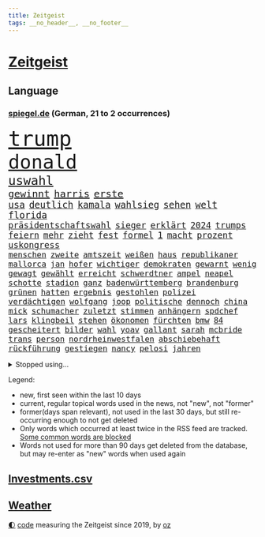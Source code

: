 ```yaml
---
title: Zeitgeist
tags: __no_header__, __no_footer__
---
```


# [Zeitgeist](https://oliz.io/zeitgeist/)

## Language

<h3><a href="https://www.spiegel.de" target="_blank">spiegel.de</a> (German, 21 to 2 occurrences)</h3>
<p style="font-family:monospace">
<span style="font-size:32pt"><a href="news_links.html#trump" class="current">trump</a></span>
<br>
<span style="font-size:29pt"><a href="news_links.html#donald" class="current">donald</a></span>
<br>
<span style="font-size:19pt"><a href="news_links.html#uswahl" class="current">uswahl</a></span>
<br>
<span style="font-size:15pt"><a href="news_links.html#gewinnt" class="current">gewinnt</a></span>
<span style="font-size:15pt"><a href="news_links.html#harris" class="current">harris</a></span>
<span style="font-size:15pt"><a href="news_links.html#erste" class="current">erste</a></span>
<br>
<span style="font-size:14pt"><a href="news_links.html#usa" class="current">usa</a></span>
<span style="font-size:14pt"><a href="news_links.html#deutlich" class="current">deutlich</a></span>
<span style="font-size:14pt"><a href="news_links.html#kamala" class="current">kamala</a></span>
<span style="font-size:14pt"><a href="news_links.html#wahlsieg" class="current">wahlsieg</a></span>
<span style="font-size:14pt"><a href="news_links.html#sehen" class="current">sehen</a></span>
<span style="font-size:14pt"><a href="news_links.html#welt" class="current">welt</a></span>
<span style="font-size:14pt"><a href="news_links.html#florida" class="current">florida</a></span>
<br>
<span style="font-size:13pt"><a href="news_links.html#präsidentschaftswahl" class="current">präsidentschaftswahl</a></span>
<span style="font-size:13pt"><a href="news_links.html#sieger" class="current">sieger</a></span>
<span style="font-size:13pt"><a href="news_links.html#erklärt" class="current">erklärt</a></span>
<span style="font-size:13pt"><a href="news_links.html#2024" class="current">2024</a></span>
<span style="font-size:13pt"><a href="news_links.html#trumps" class="current">trumps</a></span>
<span style="font-size:13pt"><a href="news_links.html#feiern" class="current">feiern</a></span>
<span style="font-size:13pt"><a href="news_links.html#mehr" class="current">mehr</a></span>
<span style="font-size:13pt"><a href="news_links.html#zieht" class="current">zieht</a></span>
<span style="font-size:13pt"><a href="news_links.html#fest" class="current">fest</a></span>
<span style="font-size:13pt"><a href="news_links.html#formel" class="current">formel</a></span>
<span style="font-size:13pt"><a href="news_links.html#1" class="current">1</a></span>
<span style="font-size:13pt"><a href="news_links.html#macht" class="current">macht</a></span>
<span style="font-size:13pt"><a href="news_links.html#prozent" class="current">prozent</a></span>
<span style="font-size:13pt"><a href="news_links.html#uskongress" class="new">uskongress</a></span>
<br>
<span style="font-size:12pt"><a href="news_links.html#menschen" class="current">menschen</a></span>
<span style="font-size:12pt"><a href="news_links.html#zweite" class="current">zweite</a></span>
<span style="font-size:12pt"><a href="news_links.html#amtszeit" class="current">amtszeit</a></span>
<span style="font-size:12pt"><a href="news_links.html#weißen" class="current">weißen</a></span>
<span style="font-size:12pt"><a href="news_links.html#haus" class="current">haus</a></span>
<span style="font-size:12pt"><a href="news_links.html#republikaner" class="current">republikaner</a></span>
<span style="font-size:12pt"><a href="news_links.html#mallorca" class="current">mallorca</a></span>
<span style="font-size:12pt"><a href="news_links.html#jan" class="current">jan</a></span>
<span style="font-size:12pt"><a href="news_links.html#hofer" class="current">hofer</a></span>
<span style="font-size:12pt"><a href="news_links.html#wichtiger" class="current">wichtiger</a></span>
<span style="font-size:12pt"><a href="news_links.html#demokraten" class="current">demokraten</a></span>
<span style="font-size:12pt"><a href="news_links.html#gewarnt" class="current">gewarnt</a></span>
<span style="font-size:12pt"><a href="news_links.html#wenig" class="current">wenig</a></span>
<span style="font-size:12pt"><a href="news_links.html#gewagt" class="current">gewagt</a></span>
<span style="font-size:12pt"><a href="news_links.html#gewählt" class="current">gewählt</a></span>
<span style="font-size:12pt"><a href="news_links.html#erreicht" class="current">erreicht</a></span>
<span style="font-size:12pt"><a href="news_links.html#schwerdtner" class="current">schwerdtner</a></span>
<span style="font-size:12pt"><a href="news_links.html#ampel" class="current">ampel</a></span>
<span style="font-size:12pt"><a href="news_links.html#neapel" class="current">neapel</a></span>
<span style="font-size:12pt"><a href="news_links.html#schotte" class="new">schotte</a></span>
<span style="font-size:12pt"><a href="news_links.html#stadion" class="current">stadion</a></span>
<span style="font-size:12pt"><a href="news_links.html#ganz" class="current">ganz</a></span>
<span style="font-size:12pt"><a href="news_links.html#badenwürttemberg" class="current">badenwürttemberg</a></span>
<span style="font-size:12pt"><a href="news_links.html#brandenburg" class="current">brandenburg</a></span>
<span style="font-size:12pt"><a href="news_links.html#grünen" class="current">grünen</a></span>
<span style="font-size:12pt"><a href="news_links.html#hatten" class="current">hatten</a></span>
<span style="font-size:12pt"><a href="news_links.html#ergebnis" class="current">ergebnis</a></span>
<span style="font-size:12pt"><a href="news_links.html#gestohlen" class="current">gestohlen</a></span>
<span style="font-size:12pt"><a href="news_links.html#polizei" class="current">polizei</a></span>
<span style="font-size:12pt"><a href="news_links.html#verdächtigen" class="current">verdächtigen</a></span>
<span style="font-size:12pt"><a href="news_links.html#wolfgang" class="current">wolfgang</a></span>
<span style="font-size:12pt"><a href="news_links.html#joop" class="new">joop</a></span>
<span style="font-size:12pt"><a href="news_links.html#politische" class="current">politische</a></span>
<span style="font-size:12pt"><a href="news_links.html#dennoch" class="current">dennoch</a></span>
<span style="font-size:12pt"><a href="news_links.html#china" class="current">china</a></span>
<span style="font-size:12pt"><a href="news_links.html#mick" class="current">mick</a></span>
<span style="font-size:12pt"><a href="news_links.html#schumacher" class="current">schumacher</a></span>
<span style="font-size:12pt"><a href="news_links.html#zuletzt" class="current">zuletzt</a></span>
<span style="font-size:12pt"><a href="news_links.html#stimmen" class="current">stimmen</a></span>
<span style="font-size:12pt"><a href="news_links.html#anhängern" class="current">anhängern</a></span>
<span style="font-size:12pt"><a href="news_links.html#spdchef" class="current">spdchef</a></span>
<span style="font-size:12pt"><a href="news_links.html#lars" class="current">lars</a></span>
<span style="font-size:12pt"><a href="news_links.html#klingbeil" class="current">klingbeil</a></span>
<span style="font-size:12pt"><a href="news_links.html#stehen" class="current">stehen</a></span>
<span style="font-size:12pt"><a href="news_links.html#ökonomen" class="current">ökonomen</a></span>
<span style="font-size:12pt"><a href="news_links.html#fürchten" class="current">fürchten</a></span>
<span style="font-size:12pt"><a href="news_links.html#bmw" class="current">bmw</a></span>
<span style="font-size:12pt"><a href="news_links.html#84" class="current">84</a></span>
<span style="font-size:12pt"><a href="news_links.html#gescheitert" class="current">gescheitert</a></span>
<span style="font-size:12pt"><a href="news_links.html#bilder" class="current">bilder</a></span>
<span style="font-size:12pt"><a href="news_links.html#wahl" class="current">wahl</a></span>
<span style="font-size:12pt"><a href="news_links.html#yoav" class="current">yoav</a></span>
<span style="font-size:12pt"><a href="news_links.html#gallant" class="current">gallant</a></span>
<span style="font-size:12pt"><a href="news_links.html#sarah" class="current">sarah</a></span>
<span style="font-size:12pt"><a href="news_links.html#mcbride" class="new">mcbride</a></span>
<span style="font-size:12pt"><a href="news_links.html#trans" class="current">trans</a></span>
<span style="font-size:12pt"><a href="news_links.html#person" class="current">person</a></span>
<span style="font-size:12pt"><a href="news_links.html#nordrheinwestfalen" class="current">nordrheinwestfalen</a></span>
<span style="font-size:12pt"><a href="news_links.html#abschiebehaft" class="new">abschiebehaft</a></span>
<span style="font-size:12pt"><a href="news_links.html#rückführung" class="new">rückführung</a></span>
<span style="font-size:12pt"><a href="news_links.html#gestiegen" class="current">gestiegen</a></span>
<span style="font-size:12pt"><a href="news_links.html#nancy" class="current">nancy</a></span>
<span style="font-size:12pt"><a href="news_links.html#pelosi" class="current">pelosi</a></span>
<span style="font-size:12pt"><a href="news_links.html#jahren" class="current">jahren</a></span>
</p>
<details>
<summary>Stopped using...</summary>
<p class="former" style="font-size:12pt">
digitalisierung(1475) gäste(1475) wichtigste(1475) tobt(1474) also(1473) prüfung(1473) taten(1473) weitgehend(1473) and(1472) aufgerufen(1472) bundesweit(1472) entschädigung(1472) erneute(1472) flüge(1472) guter(1472) botschaften(1471) coronakrise(1471) steigende(1471) ausfallen(1470) erlassen(1470) großteil(1470) kohle(1470) private(1470) rheinlandpfalz(1470) beraten(1469) mailand(1469) stattfinden(1469) strand(1469) erzielt(1468) höher(1468) lehrer(1468) rand(1468) unmut(1468) wirkte(1468) golf(1467) hintergrund(1467) lügen(1467) schien(1467) verhindert(1467) arsenal(1466) bauen(1466) eingereicht(1466) gerettet(1466) leitet(1466) springt(1466) veranstalter(1466) äußerungen(1466) 33(1465) gegangen(1465) manuel(1465) maßnahme(1465) runde(1465) stammt(1465) still(1465) außer(1464) debatten(1464) hertha(1464) verbindet(1464) 32(1463) abgehört(1463) premiere(1463) beginnen(1462) bezahlt(1462) hölle(1462) illegalen(1462) rollen(1462) glücklich(1461) tausenden(1461) torhüter(1461) verkaufen(1461) entsetzen(1460) trennung(1460) treten(1459) belgien(1458) distanz(1458) auftrag(1457) großbritanniens(1457) see(1457) störung(1457) bestimmten(1455) nah(1455) enge(1454) mieten(1454) norwegen(1454) vorgaben(1454) gestürzt(1453) tiefen(1453) olympische(1452) spitzenreiter(1452) schießen(1449) öffentliche(1449) umgeht(1448) landet(1446) wem(1444) favorit(1443) münster(1443) stürzen(1437) wachsen(1436) zeigten(1436) einkommen(1432) überfordert(1428) palästinenser(1423) verdoppelt(1421) schadensersatz(1406) niederländer(1367) westliche(1365) strecken(1304) übrig(1286) zerstörte(1213) insbesondere(1194) kilogramm(1194) befürwortet(1164) erkrankte(1162) jahrzehnt(1157) realität(1148) king(1144) hoffenheim(1142) gehälter(1135) gesetzentwurf(1124) straftaten(1116) schulden(1111) ruhestand(1105) hendrik(1091) ampelparteien(1084) akw(1059) kiews(1056) ärztin(1048) propaganda(1029) genehmigt(1025) ring(1007) flughäfen(982) versagen(972) gestärkt(965) terror(961) gelöst(956) unmittelbar(951) nationalelf(933) messerattacke(932) spart(928) königsklasse(925) großmutter(912) harter(894) unterliegt(894) unterlag(893) weltverband(885) suchte(882) sinne(877) galten(862) finde(853) geste(842) stören(832) notruf(811) raten(802) aufmerksam(797) 63(793) begrenzen(793) talkshow(778) eingreifen(777) entstehen(771) feierten(769) auseinander(768) vaters(759) fliegt(754) angreifen(753) sauber(747) großeinsatz(739) rückstand(734) carter(731) herrschen(731) uskonzern(710) staates(703) jüdische(696) singt(696) airbus(690) anscheinend(690) auflaufen(680) familiennewsletter(680) muster(679) hinnehmen(676) dritter(666) day(658) aggressiv(657) nannte(657) kongo(656) perspektive(652) zwingt(643) geldgeber(640) initiative(640) verdächtigt(638) 2007(610) alonso(610) 51(609) statistischen(586) fließen(584) geschehen(582) handelte(582) denkmal(578) genaue(576) betrunkener(567) gründung(567) radsport(566) arten(563) fußballverband(557) italiener(553) durchgesetzt(552) gemälde(552) forscherin(543) getrieben(541) usamerikanische(540) katrin(535) schief(526) protestierten(524) fossile(523) landtagswahlen(521) kopenhagen(509) einbestellt(505) wirtschaftlich(505) website(502) ralf(493) errichtet(489) überlegen(486) fußballem(480) selben(480) weisen(476) ärmelkanal(476) flieger(473) eauto(461) mutmaßliches(460) stockt(459) palästinensische(457) nächster(452) wmtitel(450) häfen(449) netanyahus(441) torwart(441) wegovy(441) prägen(429) xabi(429) mary(428) anzeige(426) flüsse(422) knie(422) alaska(421) momente(420) verfolgung(419) 42(418) bein(418) rekonstruktion(418) american(417) leinwand(417) wohnviertel(416) umgehend(414) trinken(413) 24jährige(412) gewechselt(410) heutigen(410) vorzugehen(409) harald(408) weitet(404) rotes(401) sicherheitslage(401) update(397) 76(396) gearbeitet(393) berüchtigte(392) isst(392) verliebt(391) sanitäter(388) entertainment(386) emily(385) horst(385) zusammengestoßen(381) veröffentlichung(379) 85(378) bahnsteig(378) vierjährige(378) kritischen(374) asylverfahren(370) wiedervereinigung(366) angegangen(365) hamasangriff(365) betonte(363) terrororganisation(362) angeschlagen(359) 1990(357) flugverkehr(355) nouripour(354) omid(354) jüdinnen(352) mentale(350) schlaf(348) dokument(347) usschauspieler(347) finanzministerium(345) kulturszene(343) friedlich(339) signalisiert(338) südchinesisches(337) kanzlerkandidat(335) beendete(333) habecks(331) vollständige(331) geschenkt(330) psychologe(328) ließe(325) bundestagswahl(323) demnächst(319) junis(319) beklagen(318) ausgleich(317) golden(317) taugt(316) oscarpreisträgerin(313) zurückgekehrt(312) erinnerung(307) hits(304) unwahrscheinlich(304) billie(302) ostdeutsche(302) bahnen(301) aktivistinnen(299) inspirieren(299) to(298) grande(297) übernommen(295) spdabgeordnete(294) bunker(290) abermals(288) rutscht(287) ordentlich(285) taipeh(284) badenwürttembergischen(278) minus(276) schritten(276) spannend(276) zählte(273) sony(271) boykottiert(270) 2006(268) haag(268) anwesend(266) girls(264) nachholbedarf(264) ausgang(262) anmelden(261) vergewaltigungen(261) besetztes(259) gefühle(258) stellvertreter(255) populisten(251) präsidentschaftskandidat(250) hing(249) solches(249) fahndet(248) australier(247) klettern(242) glimpflich(239) realistische(237) regionalzug(237) pferde(235) verlorene(235) ewigkeit(234) ideologie(234) north(233) maximilian(232) sitze(232) urteilte(232) agenda(231) spitzen(231) bildschirm(230) gewalttat(230) superstars(230) blutbad(229) datenschützer(229) potter(229) stewart(229) 1982(227) erhältlich(227) sabine(227) rheinmetall(226) dominiert(224) restaurant(224) usvizepräsidentin(224) operationen(222) philosophie(221) berühmtes(220) scheidung(220) durchhalten(219) langweilig(216) westdeutschland(215) dürfe(214) tvduell(213) flugabwehrsysteme(212) taxis(212) halbzeit(211) pogačar(211) tadej(211) kriegsführung(210) geringer(209) laufende(209) schmerzensgeld(209) überfahrt(209) bundesstaaten(208) sabrina(208) kümmerte(206) matchwinner(206) space(205) afdabgeordneter(204) grundlegende(204) dominierte(203) hetzt(203) hirnforschung(203) royals(201) titanic(199) arbeitszeiten(198) augenhöhe(198) faktencheck(198) getreten(198) elektrische(196) gartenkolumne(196) therapie(196) wurm(196) chronik(195) objekt(195) bombardierte(194) einheimische(194) milliardäre(194) drosten(193) rüstungskonzern(193) denkbar(192) ioc(192) bürgerkrieg(191) techniken(191) 44(189) blue(188) fahrrad(188) vorfahren(188) zivilgesellschaft(188) prägt(187) instanz(184) hunderttausenden(181) wahlheimat(181) ablauf(180) angelegte(180) diplomatischen(180) sticht(180) dschihadisten(179) zelte(179) boston(178) gucken(178) spioniert(178) bruno(177) kontrollen(177) bruch(174) chrupalla(173) krah(173) nachspiel(173) tino(173) verlaufen(173) jessica(172) nehammer(172) attentats(171) gekippt(171) orthodoxe(171) strafstoß(171) polarisierung(170) laufender(169) övp(169) abgeschaltet(168) angeschlagenen(168) rechtsstreit(168) eurozone(167) jubelten(167) begrenzten(166) champagner(166) capri(165) klo(164) kürzer(164) dänische(163) wahlrecht(163) verleumdung(162) mitgefühl(160) reiz(160) schwamm(160) spitzenkandidatin(160) 21jährige(159) anreise(159) ausbreitung(159) blutigen(159) enkel(159) erprobung(158) kadyrow(158) ramsan(158) beachtliche(157) hervorgebracht(157) raumschiff(157) brötchen(155) europäisches(155) unbekanntes(155) schütze(154) südamerika(154) ultrarechte(154) verbrenneraus(154) weltberühmte(154) geist(152) france(150) propalästinensischer(150) überschwemmte(150) blunt(149) juan(148) mitstreiter(148) psychischer(148) schuldspruch(148) umständen(148) schulhof(147) vorgeschichte(147) safe(146) veronika(146) jeweils(145) kleinstadt(145) stehe(145) entwirft(144) kfrage(144) wählte(144) exmanager(142) pochen(142) buchtipp(140) münchens(140) streitthema(139) tourist(139) wahlplakat(139) apotheken(138) neunzigerjahre(138) führer(137) texaner(137) laufbahn(136) ältesten(136) blauen(135) suchten(134) cockpit(133) sportart(133) spreche(133) franken(132) halyna(132) hutchins(132) royal(132) ausgebuht(131) ceos(131) motivierte(131) verwüstet(131) nervös(130) are(129) brown(129) gebissen(128) heimgesucht(128) schenker(128) wussten(128) milliardenschäden(127) durchschnittlich(126) ohr(126) tragische(126) zuerst(126) ägyptischen(126) /(125) atem(125) behält(125) datenanalyse(125) verfeindeten(125) 106(124) hakenkreuz(124) rex(124) tyrannosaurus(124) rückblick(123) undenkbar(123) nostalgie(122) parteizentrale(121) einzelheiten(120) hagelte(120) mitleid(120) spuckt(120) auswärtsspiel(118) coco(118) dingen(118) schulweg(118) üblichen(117) grüner(116) knieverletzung(115) kümmern(115) mob(115) ursprünglich(115) bände(114) erfinden(114) fachkräften(114) glaubwürdig(114) performance(114) situationen(114) beziehen(113) städtetrip(113) tödliches(113) wärmewende(113) eustrafzölle(112) fußballtransfers(112) geschehnisse(112) kalt(112) rechtspopulistische(112) verbundenheit(112) neuartigen(111) zaun(111) bundesamts(110) geklappt(110) sang(110) usmilitär(110) ariana(109) anhalten(108) d(108) erfolglos(108) saubere(108) verfehlt(108) hauptverdächtiger(107) kremlkritiker(107) scheuen(107) gerichtet(106) indianapolis(106) praktisch(106) 30jährige(105) hamaskommandeur(105) quadrat(105) hausmittel(104) k(104) lebten(104) rudert(104) verfassungswidrig(104) fasst(103) funktionen(103) hisbollahmiliz(103) matthäus(103) vordergrund(103) direktmandat(102) galaxie(102) geltenden(102) medikament(102) tirol(102) zerstörten(102) gefürchtet(101) kirmes(101) oberfläche(101) tvdebatte(101) weltpremiere(101) fitnessstudio(100) just(100) wahrscheinlicher(100) blutige(99) zivilbevölkerung(99) flughafens(98) küren(98) treffe(98) gelaunt(97) masoud(97) pezeshkian(97) stünden(97) wanderung(97) exnationalspieler(96) engere(95) erzeugen(95) reste(95) viereinhalb(95) turnen(94) üppigen(94) coldplay(93) demiral(93) erledigt(93) massen(93) merih(93) out(93) reisenden(93) wolfsgruß(93) dänen(92) gesundes(92) kohlekraftwerk(92) verbrennungen(92) zweijähriger(92) atlantik(91) datenschützern(91) eigentliche(91) erpressung(91) gauland(91) gelbes(91) gewütet(91) katzen(91) probe(91) sicherheitsmitarbeiter(91) merkt(90) niedrigere(90) weltmeisterin(90) außenposten(89) bertelsmann(89) fiasko(89) geheuer(89) großauftrag(89) israelhass(89) magazins(89) relevanz(89) steuert(89) zusammenhängen(89) überfiel(89) mocromafia(88) 49jährige(87) außenpolitiker(87) bahnübergang(87) rust(87) zwölfjährige(87) willi(86) abnehmspritzen(85) auffallend(85) handgelenk(85) höchstleistungen(85) moderat(85) spurlos(85) tatwaffe(85) alltagsrassismus(84) butler(84) führungswechsel(84) legitim(84) ablaufen(83) ahmed(83) beigesetzt(83) gottes(83) luftschläge(83) deckeln(82) ermordete(82) gleichgültigkeit(82) sportgerichtshof(82) fanliebling(81) goldmedaille(81) kinderbetreuung(81) tätig(81) unbeschrankten(81) elkw(80) freundschaften(80) moreno(80) rechtsextremistischen(80) ron(80) verglich(80) 1971(79) aussichtslos(79) gastronomen(79) gemäßigt(79) sortiert(79) tvbilder(79) bandkollege(78) halbzeitshow(78) hügel(78) identifikation(78) interpretiert(78) kanzlerkandidatin(78) kochinstitut(78) 140(77) 340(77) covorsitzenden(77) dagmar(77) gesprächs(77) hingelegt(77) manzel(77) sextherapeutin(77) sprachrohr(77) söldnertums(77) westheimer(77) auslöst(76) einstigen(76) zukommen(76) berufsalltag(75) pflegen(75) rechnungshofs(75) vorfahr(75) bandidos(74) body(74) metin(74) tatmotiv(74) vorstellt(74) junior(73) neuköllns(73) pakistans(73) schau(73) statistisches(73) verfassungsgerichtshof(73) autobombe(72) beispiellos(72) drohnenattacke(72) emailadresse(72) jahresgehalt(72) namhafte(72) orban(72) scharfzüngige(72) spendengelder(72) trübt(72) ableger(71) heißluftballon(71) reformierte(71) sozialistische(71) stegner(71) thesen(71) zuneigung(71) zwiespalt(71) annehmen(70) bundesgericht(70) erleiden(70) geschwächt(70) racing(70) debütalbum(69) reinhold(69) uspräsidentin(69) annulliert(68) autokraten(68) bodyshaming(68) gepflogenheiten(68) präsidentschaftskandidatin(68) rechner(68) träumte(68) usautor(68) vorstände(68) akzente(67) austragungsort(67) brandanschläge(67) kindergruppe(67) schwinden(67) status(67) gelohnt(66) monatelangen(66) olympiasieg(66) wettkämpfe(66) computerbrille(65) eskalationsstufe(65) wahrgenommen(65) wetters(65) besteigen(64) spiegeldatenanalyse(64) vollzieht(64) hisbollahziele(63) neffe(63) standard(63) wegweisende(63) frontmann(62) gegenschlägen(62) seattle(62) abstürzen(61) charts(61) gelber(61) geschockt(61) kinofilm(61) läden(61) selbstständig(61) verlass(61) wahlbetrug(61) anstrengung(60) asylbewerbern(60) chemnitz(60) doof(60) militärpräsenz(60) palästinensischer(60) querdenker(60) schlammlawinen(60) sexistisch(60) trümmerfeld(60) usamerikanern(60) weitermachen(60) weltrekorde(60) anführers(59) halbzeitpause(59) prangern(59) versenkt(59) verursachen(59) israelirankonflikt(58) palliativpflege(58) schwarzenegger(58) außereheliche(57) szenario(57) vizepräsidentschaftskandidaten(57) wurf(57) zeitungsbericht(57) bränden(56) hergestellt(56) uboot(56) außerirdische(55) charisma(55) dreikampf(55) fdpfraktionschef(55) geübt(55) hisbollahführer(55) nüsse(55) unangenehmen(55) begibt(54) blinden(54) borg(54) flüchtet(54) folterstaat(54) fotograf(54) norddeutschen(54) ozempic(54) sahen(54) abbau(53) bilderbücher(53) gange(53) risse(53) römisches(53) cbs(52) eindeutige(52) erstattet(52) fußballweltverband(52) gewaltwelle(52) heißesten(52) schiitische(52) dosen(51) drohten(51) fifapräsident(51) gianni(51) harren(51) infantino(51) ramelow(51) uspräsidentschaftswahlkampf(51) vergewaltigungsvorwürfen(51) verstand(51) werbespot(51) zugespielt(51) bekanntgegeben(50) export(50) graffiti(50) peinliche(50) profiteure(50) romantik(50) acker(49) cdufraktion(49) entziehen(49) institutionen(49) scheidenden(49) verrückter(49) 89(48) ausgibt(48) eumitgliedstaaten(48) irreguläre(48) komitees(48) rate(48) rose(48) trügerisch(48) finanzwelt(47) gier(47) globaler(47) rauchwolken(47) scarboroughriff(47) simples(47) wohngeld(47) 47000(46) selbstbewussten(46) vertriebenen(46) anschlags(45) coronapolitik(45) finanzexperten(45) kleinkind(45) ngos(45) expartner(44) gewisse(44) kraftwerk(44) ungewissen(44) bundestagswahlkampf(43) medikamenten(43) neuheiten(43) ratlos(43) apfelbaum(42) aufgewertet(42) notstand(42) spieltag(42) zweites(42) 30000(41) erreger(41) fahrerinnen(41) hastig(41) kairo(41) nbalegende(41) repressionen(41) ubahn(41) weltberühmten(41) anhaltend(40) berry(40) carolin(40) katastrophen(40) landwirtschaftsminister(40) palermo(40) player(40) evg(39) felder(39) geht’s(39) hailie(39) inneren(39) wiesn(39) zurücknehmen(39) doping(38) jannik(38) podcasts(38) sinner(38) tempolimit(38) ulreich(38) werkzeug(38) wäsche(38) agrarminister(37) dopingsperre(37) ersann(37) hinschaut(37) nelly(37) neustadt(37) scheidende(37) stammtischparolen(37) vušković(37) dfbkader(36) fpöchef(36) pferderennen(36) überfüllten(36) hamann(35) nationalratswahl(35) quadrats(35) verunglückten(35) bisweilen(34) kollabiert(34) leipziger(34) ukrainenews(34) befugnisse(33) begleichen(33) eberl(33) finder(33) kabel(33) kleinstpartei(33) missgeschick(33) abgeschnitten(32) befunden(32) carearbeit(32) cas(32) durchgewunken(32) gunst(32) leidtragende(32) militäreinsatz(32) möbel(32) sox(32) vorstands(32) berichteten(31) einkaufen(31) floh(31) gescheiterten(31) auslandsreise(30) beerdigung(30) diplomatie(30) garagentor(30) schwachstelle(30) storm(30) vorstellbar(30) werksschließungen(30) eindämmen(29) elversberg(29) koalieren(29) logisch(29) nasser(29) schlüssel(29) uss(29) wiederholung(29) zweistellig(29) andrzej(28) brandattacke(28) duda(28) ehrenamt(28) erotische(28) essverhalten(28) goldmedaillen(28) kontern(28) alleine(27) beate(27) brantner(27) exprofis(27) geliebten(27) manchem(27) parlamentarische(27) priester(27) radius(27) wesentlich(27) antisemitisch(26) euagrarpolitik(26) hanau(26) infiziert(26) konzertkarten(26) niedrige(26) polizeigewerkschaft(26) sozialpädagogin(26) xsperre(26) zielt(26) anton(25) asyldebatte(25) ausschalten(25) border(25) hofreiter(25) übergibt(25) barnier(24) dauerten(24) horrenden(24) pc(24) philippinische(24) rocker(24) schwerverbrecher(24) tauchten(24) cern(23) laurent(23) na(23) picasso(23) übergossen(23) aston(22) coronazeit(22) hinkt(22) klimawandelleugner(22) kräftemessen(22) musikvideo(22) pelztiere(22) rockstar(22) ufer(22) unbeeindruckt(22) vorführung(22) zusammenpasst(22) ökologische(22) carolabrücke(21) ehre(21) richters(21) voigt(21) österreichwahl(21) aggressor(20) brennbarer(20) dsv(20) schaltete(20) sensationelle(20) solo(20) stürze(20) erholung(19) erich(19) fußballwm(19) genitalverstümmelung(19) investment(19) janis(19) joplin(19) kriselt(19) radiosender(19) reale(19) briefwahl(18) euweit(18) gray(18) mossad(18) offenheit(18) silke(18) stabschefin(18) sue(18) bomber(17) feuergefahr(17) kommandeure(17) marketing(17) minderheit(17) pagerattacke(17) 41jähriger(16) abzuwehren(16) befrieden(16) beschleunigte(16) chipfabriken(16) kolonie(16) militärgericht(16) rauchfrei(16) unogeneralversammlung(16) wohngebäude(16) dokumentierte(15) fortuna(15) anzulocken(14) christliche(14) durchquert(14) geliebt(14) strafbefehl(14) 43jährige(13) denke(13) gegensätze(13) ignorierte(13) volksfest(13) volkswagens(13) brett(12) country(12) ehrgeiz(12) erzbischof(12) kopfgeld(12) plaudert(12) söhne(12) tanzt(12) tauchboot(12) detonationen(11) feuerwehreinsatz(11) hisbollahchef(11) pornografie(11) sportdirektor(11) stellungen(11) zeitgeist(11)
</p>
</details>
<p>Legend:
<ul>
<li><span class="new">new</span>, first seen within the last 10 days</li>
<li><span class="current">current</span>, regular topical words used in the news, not "new", not "former"</li>
<li><span class="former">former(days span relevant)</span>, not used in the last 30 days, but still re-occurring enough to not get deleted</li>
<li>Only words which occurred at least twice in the RSS feed are tracked. <a href="language/filters.py">Some common words are blocked</a></li>
<li>Words not used for more than 90 days get deleted from the database, but may re-enter as "new" words when used again</li>
</ul>
</p>

## [Investments](investments.html)[.csv](investments.csv)

## [Weather](weather.html)

<footer>
<a href="javascript:toggleTheme()" class="nav">🌓</a>
<a href="https://github.com/ooz/zeitgeist">code</a> measuring the Zeitgeist since 2019, by <a href="https://oliz.io">oz</a>
</footer>
